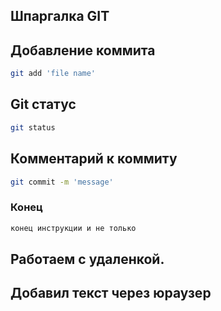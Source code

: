 ## Шпаргалка GIT

## Добавление коммита

```sh
git add 'file name'
```
## Git статус

```sh
git status
```
## Комментарий к коммиту

```sh
git commit -m 'message'
```
### Конец

```sh
конец инструкции и не только
```
## Работаем с удаленкой.
## Добавил текст через юраузер

